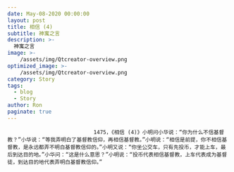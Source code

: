 ```yaml
---
date: May-08-2020 00:00:00
layout: post
title: 相信 (4)
subtitle: 神寓之言
description: >-
  神寓之言
image: >-
    /assets/img/Qtcreator-overview.png
optimized_image: >-
    /assets/img/Qtcreator-overview.png
category: Story
tags:
  - blog
  - Story
author: Ron
paginate: true
---
```


							　　1475，《相信 (4)》小明问小华说：“你为什么不信基督教？”小华说：“等我弄明白了基督教信仰，再相信基督教。”小明说：“相信是前提，你不相信基督教，是永远都弄不明白基督教信仰的。”小明又说：“你坐公交车，只有先投币，才能上车，最后到达目的地。”小华问：“这是什么意思？”小明说：“投币代表相信基督教，上车代表成为基督徒，到达目的地代表弄明白基督教信仰。”
							
							
						